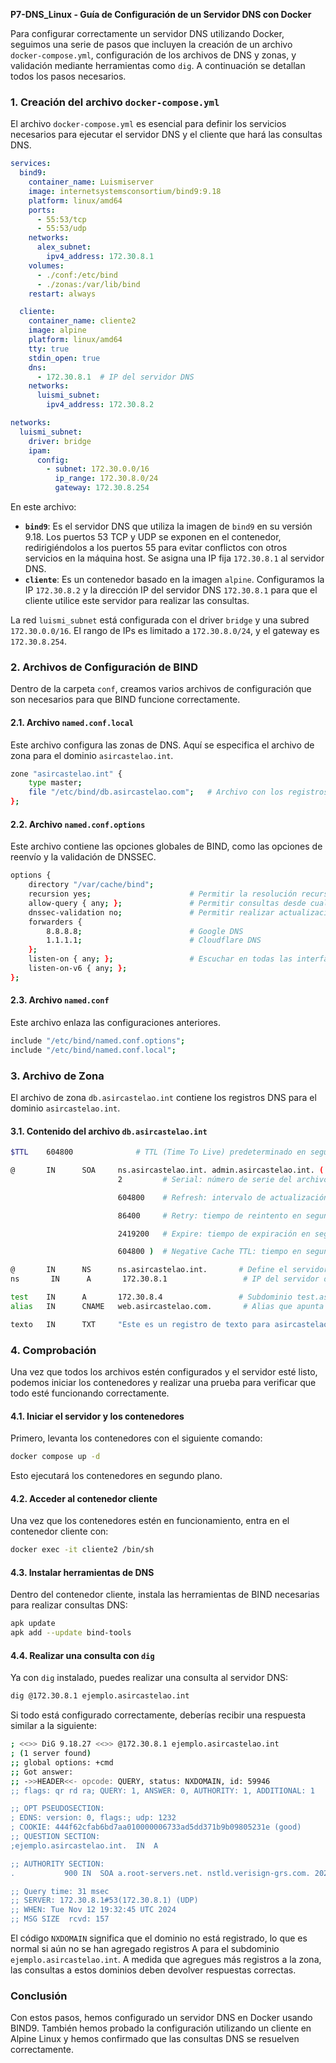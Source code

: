 **P7-DNS_Linux - Guía de Configuración de un Servidor DNS con Docker**

Para configurar correctamente un servidor DNS utilizando Docker, seguimos una serie de pasos que incluyen la creación de un archivo `docker-compose.yml`, configuración de los archivos de DNS y zonas, y validación mediante herramientas como `dig`. A continuación se detallan todos los pasos necesarios.

### **1. Creación del archivo `docker-compose.yml`**

El archivo `docker-compose.yml` es esencial para definir los servicios necesarios para ejecutar el servidor DNS y el cliente que hará las consultas DNS.

```yaml
services:
  bind9:
    container_name: Luismiserver
    image: internetsystemsconsortium/bind9:9.18
    platform: linux/amd64
    ports:
      - 55:53/tcp
      - 55:53/udp
    networks:
      alex_subnet:
        ipv4_address: 172.30.8.1
    volumes:
      - ./conf:/etc/bind
      - ./zonas:/var/lib/bind
    restart: always

  cliente:
    container_name: cliente2
    image: alpine
    platform: linux/amd64
    tty: true
    stdin_open: true
    dns:
      - 172.30.8.1  # IP del servidor DNS
    networks:
      luismi_subnet:
        ipv4_address: 172.30.8.2

networks:
  luismi_subnet:
    driver: bridge
    ipam:
      config:
        - subnet: 172.30.0.0/16
          ip_range: 172.30.8.0/24
          gateway: 172.30.8.254
```

En este archivo:

- **`bind9`**: Es el servidor DNS que utiliza la imagen de `bind9` en su versión 9.18. Los puertos 53 TCP y UDP se exponen en el contenedor, redirigiéndolos a los puertos 55 para evitar conflictos con otros servicios en la máquina host. Se asigna una IP fija `172.30.8.1` al servidor DNS.
- **`cliente`**: Es un contenedor basado en la imagen `alpine`. Configuramos la IP `172.30.8.2` y la dirección IP del servidor DNS `172.30.8.1` para que el cliente utilice este servidor para realizar las consultas.

La red `luismi_subnet` está configurada con el driver `bridge` y una subred `172.30.0.0/16`. El rango de IPs es limitado a `172.30.8.0/24`, y el gateway es `172.30.8.254`.

### **2. Archivos de Configuración de BIND**

Dentro de la carpeta `conf`, creamos varios archivos de configuración que son necesarios para que BIND funcione correctamente.

#### **2.1. Archivo `named.conf.local`**

Este archivo configura las zonas de DNS. Aquí se especifica el archivo de zona para el dominio `asircastelao.int`.

```bash
zone "asircastelao.int" {
    type master;
    file "/etc/bind/db.asircastelao.com";   # Archivo con los registros DNS de la zona
};
```

#### **2.2. Archivo `named.conf.options`**

Este archivo contiene las opciones globales de BIND, como las opciones de reenvío y la validación de DNSSEC.

```bash
options {
    directory "/var/cache/bind";
    recursion yes;                      # Permitir la resolución recursiva
    allow-query { any; };               # Permitir consultas desde cualquier IP
    dnssec-validation no;               # Permitir realizar actualizaciones sin problemas
    forwarders {
        8.8.8.8;                        # Google DNS
        1.1.1.1;                        # Cloudflare DNS
    };
    listen-on { any; };                 # Escuchar en todas las interfaces
    listen-on-v6 { any; };
};
```

#### **2.3. Archivo `named.conf`**

Este archivo enlaza las configuraciones anteriores.

```bash
include "/etc/bind/named.conf.options";
include "/etc/bind/named.conf.local";
```

### **3. Archivo de Zona**

El archivo de zona `db.asircastelao.int` contiene los registros DNS para el dominio `asircastelao.int`. 

#### **3.1. Contenido del archivo `db.asircastelao.int`**

```bash
$TTL    604800              # TTL (Time To Live) predeterminado en segundos

@       IN      SOA     ns.asircastelao.int. admin.asircastelao.int. (
                        2         # Serial: número de serie del archivo de zona.

                        604800    # Refresh: intervalo de actualización en segundos 

                        86400     # Retry: tiempo de reintento en segundos (24 horas).

                        2419200   # Expire: tiempo de expiración en segundos 

                        604800 )  # Negative Cache TTL: tiempo en segundos para almacenar en caché las respuestas negativas

@       IN      NS      ns.asircastelao.int.       # Define el servidor de nombres (NS) para la zona asircastelao.int.
ns       IN      A       172.30.8.1                 # IP del servidor de nombres

test    IN      A       172.30.8.4                 # Subdominio test.asircastelao.int apuntando a la IP 172.30.8.4
alias   IN      CNAME   web.asircastelao.com.       # Alias que apunta a web.asircastelao.com

texto   IN      TXT     "Este es un registro de texto para asircastelao.com"   # Registro de texto
```

### **4. Comprobación**

Una vez que todos los archivos estén configurados y el servidor esté listo, podemos iniciar los contenedores y realizar una prueba para verificar que todo esté funcionando correctamente.

#### **4.1. Iniciar el servidor y los contenedores**

Primero, levanta los contenedores con el siguiente comando:

```bash
docker compose up -d
```

Esto ejecutará los contenedores en segundo plano.

#### **4.2. Acceder al contenedor cliente**

Una vez que los contenedores estén en funcionamiento, entra en el contenedor cliente con:

```bash
docker exec -it cliente2 /bin/sh
```

#### **4.3. Instalar herramientas de DNS**

Dentro del contenedor cliente, instala las herramientas de BIND necesarias para realizar consultas DNS:

```bash
apk update
apk add --update bind-tools
```

#### **4.4. Realizar una consulta con `dig`**

Ya con `dig` instalado, puedes realizar una consulta al servidor DNS:

```bash
dig @172.30.8.1 ejemplo.asircastelao.int
```

Si todo está configurado correctamente, deberías recibir una respuesta similar a la siguiente:

```bash
; <<>> DiG 9.18.27 <<>> @172.30.8.1 ejemplo.asircastelao.int
; (1 server found)
;; global options: +cmd
;; Got answer:
;; ->>HEADER<<- opcode: QUERY, status: NXDOMAIN, id: 59946
;; flags: qr rd ra; QUERY: 1, ANSWER: 0, AUTHORITY: 1, ADDITIONAL: 1

;; OPT PSEUDOSECTION:
; EDNS: version: 0, flags:; udp: 1232
; COOKIE: 444f62cfab6bd7aa010000006733ad5dd371b9b09805231e (good)
;; QUESTION SECTION:
;ejemplo.asircastelao.int.	IN	A

;; AUTHORITY SECTION:
.			900	IN	SOA	a.root-servers.net. nstld.verisign-grs.com. 2024111201 1800 900 604800 86400

;; Query time: 31 msec
;; SERVER: 172.30.8.1#53(172.30.8.1) (UDP)
;; WHEN: Tue Nov 12 19:32:45 UTC 2024
;; MSG SIZE  rcvd: 157
```

El código `NXDOMAIN` significa que el dominio no está registrado, lo que es normal si aún no se han agregado registros A para el subdominio `ejemplo.asircastelao.int`. A medida que agregues más registros a la zona, las consultas a estos dominios deben devolver respuestas correctas.

### **Conclusión**

Con estos pasos, hemos configurado un servidor DNS en Docker usando BIND9. También hemos probado la configuración utilizando un cliente en Alpine Linux y hemos confirmado que las consultas DNS se resuelven correctamente.